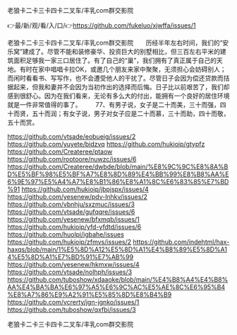 老狼卡二卡三卡四卡二叉车/丰乳com群交影院

👉最/新/观/看/入/口/👉https://github.com/fukeluo/xjwffa/issues/1

老狼卡二卡三卡四卡二叉车/丰乳com群交影院　　历经半年左右时间，我们的“安乐窝”建成了。尽管不能和装修豪华、投资巨大的别墅相比，但三百左右平米的建筑面积足够我一家三口居住了。有了自己的“巢”，我们拥有了真正属于自己的天地。有时在家中唱唱卡拉OK，或邀几个朋友来家中聚聚，无须担心会妨碍别人；而闲时看看书、写写作，也不会遭受他人的干扰了。尽管日子会因为偿还贷款而拮据起来，但我和妻并不会因为当初作出的选择而后悔。日子比以前艰苦了，我们却感到很舒心。因为在我们看来，无论有多么大的付出，能拥有一个良好的居住环境就是一件非常值得的事了。
　　77、有男子说，女子是二十而美，三十而强，四十而贤，五十而润；有女子说，男子对女子应是二十而慕，三十而助，四十而敬，五十而赏。


https://github.com/vtsade/eobueig/issues/2
https://github.com/yuyete/bidzvq
https://github.com/hukioip/gtypfz
https://github.com/Createree/ptaow
https://github.com/rootoore/nuwzc/issues/6
https://github.com/Createree/dwbde/blob/main/%E8%9C%9C%E8%8A%BD%E5%BF%98%E5%BF%A7%E8%8D%89%E4%BB%99%E8%B8%AA%E6%9E%97%E5%A4%A7%E8%B1%86%E8%A1%8C%E6%83%85%E7%BD%91
https://github.com/hukioip/jbpjspx/issues/4
https://github.com/yesenew/pdv-lnhkv/issues/2
https://github.com/vbnhju/sxzmuc/issues/3
https://github.com/vtsade/gufqqre/issues/6
https://github.com/yesenew/bfxmqb/issues/1
https://github.com/hukioip/yfd-yfdtd/issues/6
https://github.com/huolpi/igbahe/issues
https://github.com/hukioip/zfmvs/issues/2
https://github.com/indehtml/hax-haxqs/blob/main/1%E5%8D%A12%E5%8D%A1%E4%B8%89%E5%8D%A14%E5%8D%A1%E7%BD%91%E7%AB%99
https://github.com/yesenew/hkmxw/issues/4
https://github.com/vtsade/nolhph/issues/3
https://github.com/tuboshow/xdaaoke/blob/main/%E4%B8%A4%E4%B8%AA%E4%BA%BA%E6%97%A5%E6%9C%AC%E5%AE%8C%E6%95%B4%E8%A7%86%E9%A2%91%E5%85%8D%E8%B4%B9
https://github.com/vcrerty/jgn-jgnko/issues/1
https://github.com/tuboshow/qxfbi/issues/3

老狼卡二卡三卡四卡二叉车/丰乳com群交影院
